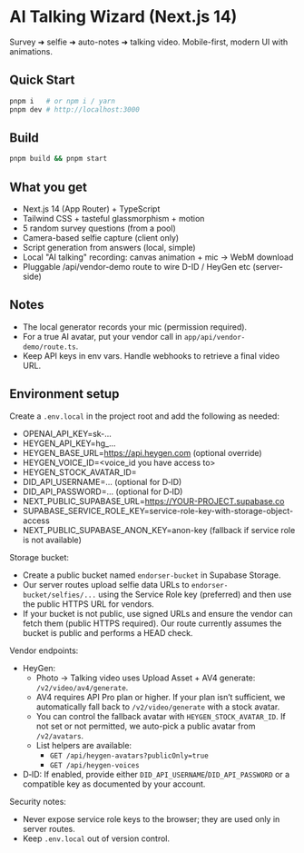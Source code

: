 # AI Talking Wizard (Next.js 14)

Survey ➜ selfie ➜ auto-notes ➜ talking video. Mobile-first, modern UI with animations.

## Quick Start
```bash
pnpm i   # or npm i / yarn
pnpm dev # http://localhost:3000
```
## Build
```bash
pnpm build && pnpm start
```

## What you get
- Next.js 14 (App Router) + TypeScript
- Tailwind CSS + tasteful glassmorphism + motion
- 5 random survey questions (from a pool)
- Camera-based selfie capture (client only)
- Script generation from answers (local, simple)
- Local "AI talking" recording: canvas animation + mic → WebM download
- Pluggable /api/vendor-demo route to wire D-ID / HeyGen etc (server-side)

## Notes
- The local generator records your mic (permission required).
- For a true AI avatar, put your vendor call in `app/api/vendor-demo/route.ts`.
- Keep API keys in env vars. Handle webhooks to retrieve a final video URL.

## Environment setup

Create a `.env.local` in the project root and add the following as needed:

- OPENAI_API_KEY=sk-...
- HEYGEN_API_KEY=hg_...
- HEYGEN_BASE_URL=https://api.heygen.com (optional override)
- HEYGEN_VOICE_ID=<voice_id you have access to>
- HEYGEN_STOCK_AVATAR_ID=<optional public avatar id for fallback>
- DID_API_USERNAME=... (optional for D‑ID)
- DID_API_PASSWORD=... (optional for D‑ID)
- NEXT_PUBLIC_SUPABASE_URL=https://YOUR-PROJECT.supabase.co
- SUPABASE_SERVICE_ROLE_KEY=service-role-key-with-storage-object-access
- NEXT_PUBLIC_SUPABASE_ANON_KEY=anon-key (fallback if service role is not available)

Storage bucket:
- Create a public bucket named `endorser-bucket` in Supabase Storage.
- Our server routes upload selfie data URLs to `endorser-bucket/selfies/...` using the Service Role key (preferred) and then use the public HTTPS URL for vendors.
- If your bucket is not public, use signed URLs and ensure the vendor can fetch them (public HTTPS required). Our route currently assumes the bucket is public and performs a HEAD check.

Vendor endpoints:
- HeyGen:
	- Photo → Talking video uses Upload Asset + AV4 generate: `/v2/video/av4/generate`.
	- AV4 requires API Pro plan or higher. If your plan isn’t sufficient, we automatically fall back to `/v2/video/generate` with a stock avatar.
	- You can control the fallback avatar with `HEYGEN_STOCK_AVATAR_ID`. If not set or not permitted, we auto-pick a public avatar from `/v2/avatars`.
	- List helpers are available:
		- `GET /api/heygen-avatars?publicOnly=true`
		- `GET /api/heygen-voices`
- D‑ID: If enabled, provide either `DID_API_USERNAME`/`DID_API_PASSWORD` or a compatible key as documented by your account.

Security notes:
- Never expose service role keys to the browser; they are used only in server routes.
- Keep `.env.local` out of version control.

